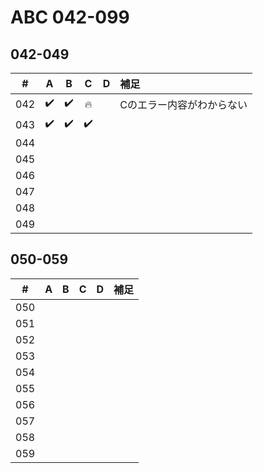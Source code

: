 # ABC 042-099

## 042-049

| # | A | B | C | D | 補足 |
|:---:|:---:|:---:|:---:|:---:|:---|
| 042 | ✔️ | ✔️ | 🔥 |  | Cのエラー内容がわからない |
| 043 | ✔️ | ✔️ | ✔️ |  |  |
| 044 |  |  |  |  |  |
| 045 |  |  |  |  |  |
| 046 |  |  |  |  |  |
| 047 |  |  |  |  |  |
| 048 |  |  |  |  |  |
| 049 |  |  |  |  |  |

## 050-059

| # | A | B | C | D | 補足 |
|:---:|:---:|:---:|:---:|:---:|:---|
| 050 |  |  |  |  |  |
| 051 |  |  |  |  |  |
| 052 |  |  |  |  |  |
| 053 |  |  |  |  |  |
| 054 |  |  |  |  |  |
| 055 |  |  |  |  |  |
| 056 |  |  |  |  |  |
| 057 |  |  |  |  |  |
| 058 |  |  |  |  |  |
| 059 |  |  |  |  |  |
